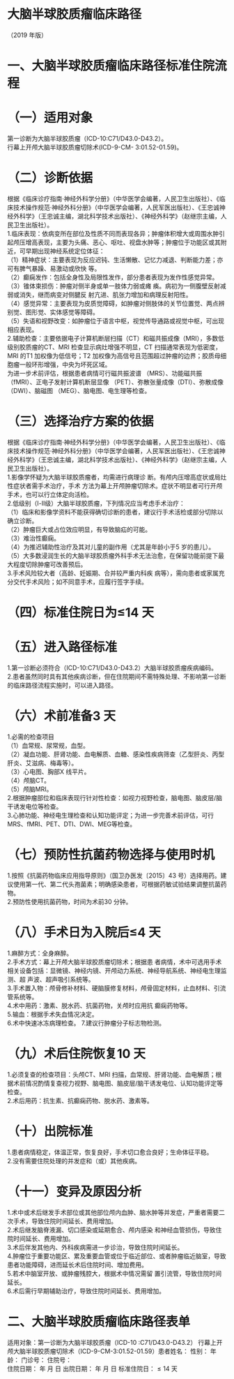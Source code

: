 # 大脑半球胶质瘤临床路径  
（2019 年版）  
# 一、大脑半球胶质瘤临床路径标准住院流程  
# （一）适用对象  
第一诊断为大脑半球胶质瘤（ICD-10:C71/D43.0-D43.2）。  
行幕上开颅大脑半球胶质瘤切除术(ICD-9-CM- 3:01.52-01.59)。  
# （二）诊断依据  
根据《临床诊疗指南·神经外科学分册》（中华医学会编著，人民卫生出版社）、《临床技术操作规范·神经外科分册》（中华医学会编著，人民军医出版社）、《王忠诚神经外科学》（王忠诚主编，湖北科学技术出版社）、《神经外科学》（赵继宗主编，人民卫生出版社）。  
1.临床表现：依病变所在部位及性质不同而表现各异；肿瘤体积增大或周围水肿引起颅压增高表现，主要为头痛、恶心、呕吐、视盘水肿等；肿瘤位于功能区或其附近，可早期出现神经系统定位体征：  
（1）精神症状：主要表现为反应迟钝、生活懒散、记忆力减退、判断能力差；亦可有脾气暴躁、易激动或欣快 等。  
（2）癫痫发作：包括全身性及局限性发作，部分患者表现为发作性感觉异常。  
（3）锥体束损伤：肿瘤对侧半身或单一肢体力弱或瘫 痪。病初为一侧腹壁反射减弱或消失，继而病变对侧腱反 射亢进、肌张力增加和病理反射阳性。  
（4）感觉异常：主要表现为皮质觉障碍，如肿瘤对侧肢体的关节位置觉、两点辨别觉、图形觉、实体感觉等障碍。  
（5）失语和视野改变：如肿瘤位于语言中枢，视觉传导通路或视觉中枢，可出现相应表现。  
2.辅助检查：主要依据电子计算机断层扫描（CT）和磁共振成像（MRI），多数低级别胶质瘤的CT、MRI 检查显示病灶增强不明显，CT 扫描通常表现为低密度，MRI 的T1 加权像为低信号；T2 加权像为高信号且范围超过肿瘤的边界；胶质母细胞瘤一般环形增强，中央为坏死区域。  
为进一步术前评估，根据患者病情可行磁共振波谱
（MRS）、功能磁共振（fMRI）、正电子发射计算机断层显像
（PET）、弥散张量成像（DTI）、弥散成像（DWI）、脑磁图
（MEG）、脑电图、电生理等检查。  
# （三）选择治疗方案的依据  
根据《临床诊疗指南·神经外科学分册》（中华医学会编著，人民卫生出版社）、《临床技术操作规范·神经外科分册》（中华医学会编著，人民军医出版社）、《王忠诚神经外科学》（王忠诚主编，湖北科学技术出版社）、《神经外科学》（赵继宗主编，人民卫生出版社）。  
1.影像学怀疑为大脑半球胶质瘤者，均需进行病理诊 断。有颅内压增高症状或局灶性症状者需手术治疗，手术 方法为幕上开颅肿瘤切除术。症状不明显者可行开颅手术，也可以行立体定向活检。  
2.低级别（Ⅰ-Ⅱ级）大脑半球胶质瘤，下列情况应当考虑手术治疗：  
（1）临床和影像学资料不能获得确切诊断的患者，建议行手术活检或部分切除以确立诊断。  
（2）肿瘤巨大或占位效应明显，有导致脑疝的可能。  
（3）难治性癫痫。  
（4）为推迟辅助性治疗及其对儿童的副作用（尤其是年龄小于5 岁的患儿）。  
（5）大多数浸润生长的大脑半球胶质瘤外科手术无法治愈，在保留功能前提下最大程度切除肿瘤可改善预后。  
3.手术风险较大者（高龄、妊娠期、合并较严重内科疾 病等），需向患者或家属充分交代手术风险；如不同意手术，应履行签字手续。  
# （四）标准住院日为≤14 天  
# （五）进入路径标准  
1.第一诊断必须符合（ICD-10:C71/D43.0-D43.2）大脑半球胶质瘤疾病编码。  
2.患者虽然同时具有其他疾病诊断，但在住院期间不需特殊处理、不影响第一诊断的临床路径流程实施时，可以进入路径。  
# （六）术前准备3 天  
1.必需的检查项目  
（1）血常规、尿常规，血型。  
（2）凝血功能、肝肾功能、血电解质、血糖、感染性疾病筛查（乙型肝炎、丙型肝炎、艾滋病、梅毒等）。  
（3）心电图、胸部X 线平片。  
（4）颅脑CT。  
（5）颅脑MRI。  
2.根据肿瘤部位和临床表现行针对性检查：如视力视野检查，脑电图、脑皮层/脑干诱发电位等检查。  
3.心肺功能、神经电生理检查和认知功能评定；为进一步完善术前评估，可行MRS、fMRI、PET、DTI、DWI、MEG等检查。  
# （七）预防性抗菌药物选择与使用时机  
1.按照《抗菌药物临床应用指导原则》（国卫办医发〔2015〕43 号）选择用药。建议使用第一代、第二代头孢菌素；明确感染患者，可根据药敏试验结果调整抗菌药物。  
2.预防性使用抗菌药物，时间为术前30 分钟。  
# （八）手术日为入院后≤4 天  
1.麻醉方式：全身麻醉。  
2.手术方式：幕上开颅大脑半球胶质瘤切除术；根据患 者病情，术中可选用手术相关设备包括：显微镜、神经内镜、开颅动力系统、神经导航系统、神经电生理监测、超 声波、超声吸引系统等。  
3.手术置入物：颅骨修补材料、硬脑膜修复材料，颅骨固定材料，止血材料、引流管系统等。  
4.术中用药：激素、脱水药、抗菌药物，关颅时应用抗 癫痫药物等。  
5.输血：根据手术失血情况决定。  
6.术中快速冰冻病理检查。  7.建议行肿瘤分子标志物检测。  
# （九）术后住院恢复10 天  
1.必须复查的检查项目：头颅CT、MRI 扫描，血常规、肝肾功能、血电解质；根据术前情况酌情复查视力视野、脑电图、脑皮层/脑干诱发电位、认知功能评定等检查。  
2.术后用药：抗生素、抗癫痫药物、脱水药、激素等。  
# （十）出院标准  
1.患者病情稳定，体温正常，恢复良好，手术切口愈合良好；生命体征平稳。  
2.没有需要住院处理的并发症和（或）其他疾病。  
# （十一）变异及原因分析  
1.术中或术后继发手术部位或其他部位颅内血肿、脑水肿等并发症，严重者需要二次手术，导致住院时间延长、费用增加。  
2.术后继发脑脊液漏、切口感染或延期愈合、颅内感染 和神经血管损伤，导致住院时间延长、费用增加。  
3.术后伴发其他内、外科疾病需进一步诊治，导致住院时间延长。  
4.肿瘤位于重要功能区、累及重要血管或位于临近部位、或者肿瘤临近脑室，导致患者功能障碍，进而延长术后住院时间、增加费用。  
5.若术中脑室开放、或肿瘤残腔大，根据术中情况需留 置引流管，导致住院时间延长。  
6.术后需行早期辅助治疗，导致住院时间延长、费用增加。  
# 二、大脑半球胶质瘤临床路径表单  
适用对象：第一诊断为大脑半球胶质瘤（ICD-10 :C71/D43.0-D43.2） 行幕上开颅大脑半球胶质瘤切除术（ICD-9-CM-3:01.52-01.59）患者姓名：             性别：      年龄：      门诊号：          住院号：  
住院日期：     年  月  日    出院日期：       年  月   日    标准住院日：${\leq}14$ 天  
